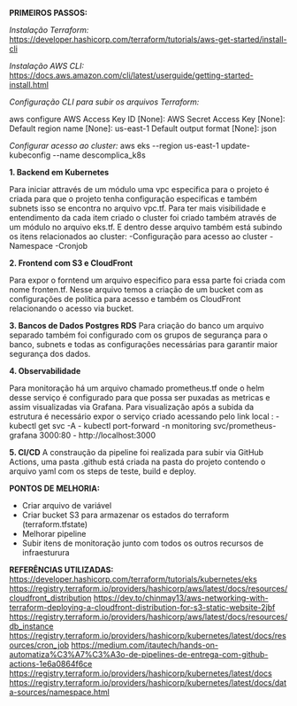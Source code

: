  
**PRIMEIROS PASSOS:** 

*Instalação Terraform:*
https://developer.hashicorp.com/terraform/tutorials/aws-get-started/install-cli 

*Instalação AWS CLI:*
https://docs.aws.amazon.com/cli/latest/userguide/getting-started-install.html

*Configuração CLI para subir os arquivos Terraform:* 

aws configure
AWS Access Key ID [None]: <sua-access-key-id>
AWS Secret Access Key [None]: <sua-secret-access-key>
Default region name [None]: us-east-1
Default output format [None]: json

*Configurar acesso ao cluster:* 
aws eks --region us-east-1 update-kubeconfig --name descomplica_k8s


**1. Backend em Kubernetes**

   Para iniciar attravés de um módulo uma vpc especifica para o projeto é criada para que o projeto tenha configuração especificas e também subnets isso se encontra no arquivo vpc.tf. Para ter mais visibilidade e entendimento da cada item criado o cluster foi criado também através de um módulo no arquivo eks.tf. E dentro desse arquivo também está subindo os itens relacionados ao cluster:
    -Configuração para acesso ao cluster
    -Namespace 
    -Cronjob

**2. Frontend com S3 e CloudFront** 
 
   Para expor o forntend um arquivo especifico para essa parte foi criada com nome fronten.tf. Nesse arquivo temos a criação de um bucket com as configurações de política para acesso e também os CloudFront relacionando o acesso via bucket.  

**3. Bancos de Dados Postgres RDS**
   Para criação do banco um arquivo separado também foi configurado com os grupos de segurança para o banco, subnets e todas as configurações necessárias para garantir maior segurança dos dados.  

**4. Observabilidade**

   Para monitoração há um arquivo chamado prometheus.tf onde o helm desse serviço é configurado para que possa ser puxadas as metricas e assim visualizadas via Grafana. Para visualização após a subida da estrutura é necessário expor o serviço criado acessando pelo link local :
      - kubectl get svc -A
      - kubectl port-forward -n monitoring svc/prometheus-grafana 3000:80
      - http://localhost:3000 
  
**5. CI/CD**
    A constraução da pipeline foi realizada para subir via GitHub Actions, uma pasta .github está criada na pasta do projeto contendo o arquivo yaml com os steps de teste, build e deploy.  

**PONTOS DE MELHORIA:**
 - Criar arquivo de variável
 - Criar bucket S3 para armazenar os estados do terraform (terraform.tfstate)
 - Melhorar pipeline
 - Subir itens de monitoração junto com todos os outros recursos de infraesturura

**REFERÊNCIAS UTILIZADAS:**
https://developer.hashicorp.com/terraform/tutorials/kubernetes/eks
https://registry.terraform.io/providers/hashicorp/aws/latest/docs/resources/cloudfront_distribution
https://dev.to/chinmay13/aws-networking-with-terraform-deploying-a-cloudfront-distribution-for-s3-static-website-2jbf
https://registry.terraform.io/providers/hashicorp/aws/latest/docs/resources/db_instance
https://registry.terraform.io/providers/hashicorp/kubernetes/latest/docs/resources/cron_job
https://medium.com/itautech/hands-on-automatiza%C3%A7%C3%A3o-de-pipelines-de-entrega-com-github-actions-1e6a0864f6ce
https://registry.terraform.io/providers/hashicorp/kubernetes/latest/docs
https://registry.terraform.io/providers/hashicorp/kubernetes/latest/docs/data-sources/namespace.html 